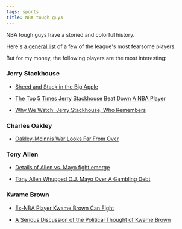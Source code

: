 ```yaml
---
tags: sports
title: NBA tough guys
---
```


NBA tough guys have a storied and colorful history.

Here's [a general list](https://www.sbnation.com/nba/2012/9/19/3356654/terrifying-players-jerry-stackhouse-nikola-pekovic-hook) of a few of the league's most fearsome players.

But for my money, the following players are the most interesting:

### Jerry Stackhouse 

*  [Sheed and Stack in the Big Apple ](https://grantland.com/features/the-intertwined-careers-rasheed-wallace-jerry-stackhouse/)

* [The Top 5 Times Jerry Stackhouse Beat Down A NBA Player ](https://uproxx.com/dimemag/the-top-5-times-jerry-stackhouse-beat-down-a-nba-player/)

* [Why We Watch: Jerry Stackhouse, Who Remembers](https://web.archive.org/web/20191130001718/http://theclassical.org:80/articles/why-we-watch-jerry-stackhouse-who-remembers)

### Charles Oakley

* [Oakley-Mcinnis War Looks Far From Over](https://nypost.com/2000/12/05/oakley-mcinnis-war-looks-far-from-over/)

### Tony Allen

* [Details of Allen vs. Mayo fight emerge](https://www.espn.com/blog/truehoop/post/_/id/23648/details-of-allen-vs-mayo-emerge)

* [Tony Allen Whupped O.J. Mayo Over A Gambling Debt](https://deadspin.com/tony-allen-whupped-o-j-mayo-over-a-gambling-debt-5725369)

### Kwame Brown

*   [Ex-NBA Player Kwame Brown Can Fight](https://www.theroot.com/apparently-toby-nwigwes-try-jesus-also-doubles-as-the-a-1846925468)

*   [A Serious Discussion of the Political Thought of Kwame Brown](https://benjaminstudebaker.com/2021/05/25/a-serious-discussion-of-the-political-thought-of-kwame-brown/)